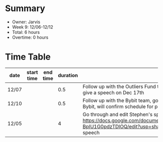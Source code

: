 # Summary
  * Owner: Jarvis
  * Week 9: 12/06-12/12
  * Total: 6 hours
  * Overtime: 0 hours

  # Time Table
  | date  | start time  | end time | duration  |  note |
  |---|---|---|---|---|
  | 12/07  |   |   | 0.5  | Follow up with the Outliers Fund team, confirm to attend their event and give a speech on Dec 17th |
  | 12/10  |   |   | 0.5  | Follow up with the Bybit team, got informed that ONE is already available on Bybit, will confirm schedule for promotion with Bybit  |
  | 12/05  |   |   | 4  | Go through and edit Stephen's speech keynote script: https://docs.google.com/document/d/18DaeDPGA6VxTVfzQVo0F9N0silO-BpIU1G0pdzTDlOQ/edit?usp=sharing, watch speech videos, practise speech |
